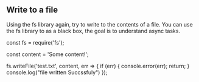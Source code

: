 ## Write to a file
Using the fs library again, try to write to the contents of a file.
You can use the fs library to as a black box, the goal is to understand async tasks.


const fs = require('fs');

const content = 'Some content!';

fs.writeFile('test.txt', content, err => {
  if (err) {
    console.error(err);
    return;
  }
  console.log("file written Succssfuly")
});
